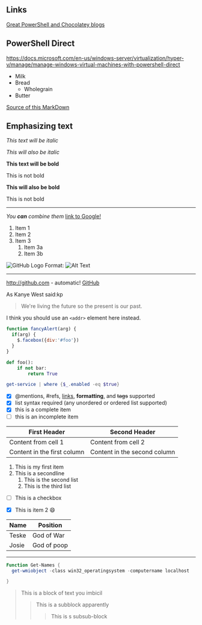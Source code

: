 ## Links

[Great PowerShell and Chocolatey blogs](https://winsysblog.com/)

## PowerShell Direct

<https://docs.microsoft.com/en-us/windows-server/virtualization/hyper-v/manage/manage-windows-virtual-machines-with-powershell-direct>

* Milk
* Bread
  * Wholegrain
* Butter

[Source of this MarkDown](https://guides.github.com/features/mastering-markdown/)

## Emphasizing text

*This text will be italic*

_This will also be italic_

**This text will be bold**

This is not bold

__This will also be bold__

This is not bold

---

_You **can** combine them_
[link to Google!](http://google.com)

1. Item 1
1. Item 2
1. Item 3
   1. Item 3a
   1. Item 3b

![GitHub Logo](c:\scripts\logo.png)
Format: ![Alt Text](url)


---
http://github.com - automatic!
[GitHub](http://github.com)

As Kanye West said:kp

> We're living the future so
> the present is our past.

I think you should use an
`<addr>` element here instead.

```javascript
function fancyAlert(arg) {
  if(arg) {
    $.facebox({div:'#foo'})
  }
}
```
```python
def foo():
    if not bar:
        return True
```
```powershell
get-service | where {$_.enabled -eq $true}
```

- [x] @mentions, #refs, [links](), **formatting**, and <del>tags</del> supported
- [x] list syntax required (any unordered or ordered list supported)
- [x] this is a complete item
- [ ] this is an incomplete item

First Header | Second Header
------------ | -------------
Content from cell 1 | Content from cell 2
Content in the first column | Content in the second column

1. This is my first item
1. This is a secondline
    1. This is the second list
    1. This is the third list

- [ ] This is a checkbox
- [x] This is item 2
 😄



Name | Position
-----|----------
Teske|God of War
Josie|God of poop
---
```PowerShell
Function Get-Names {
  get-wmiobject -class win32_operatingsystem -computername localhost

}
```
> This is a block of text you imbicil
>> This is a subblock apparently
>>> This is s subsub-block


